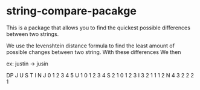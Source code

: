 # string-compare-pacakge

This is a package that allows you to find the quickest possible differences between two strings.

We use the levenshtein distance formula to find the least amount of possible changes between two string. With these differences
We then

ex:
justin -> jusin

DP
J U S T I N
J 0 1 2 3 4 5
U 1 0 1 2 3 4
S 2 1 0 1 2 3
I 3 2 1 1 1 2
N 4 3 2 2 2 1
